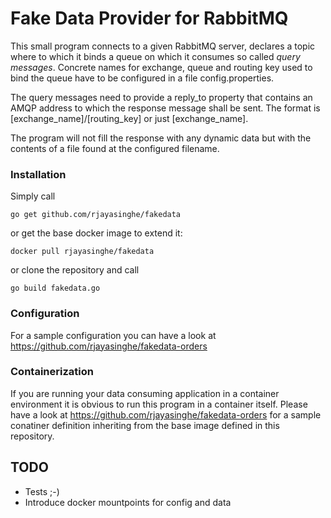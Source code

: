 # Fake Data Provider for RabbitMQ

This small program connects to a given RabbitMQ server, declares a topic where to which it
binds a queue on which it consumes so called *query messages*. Concrete names for exchange,
queue and routing key used to bind the queue have to be configured in a file config.properties.

The query messages need to provide a reply_to property that contains an AMQP address to 
which the response message shall be sent. The format is [exchange_name]/[routing_key]
or just [exchange_name].

The program will not fill the response with any dynamic data but with the contents of
a file found at the configured filename.

### Installation

Simply call 

```
go get github.com/rjayasinghe/fakedata
```

or get the base docker image to extend it:
```
docker pull rjayasinghe/fakedata
```

or clone the repository and call
```
go build fakedata.go
```

### Configuration

For a sample configuration you can have a look at https://github.com/rjayasinghe/fakedata-orders 

### Containerization

If you are running your data consuming application in a container environment it is
obvious to run this program in a container itself. Please have a look at
https://github.com/rjayasinghe/fakedata-orders for a sample conatiner definition
inheriting from the base image defined in this repository.

## TODO
* Tests ;-)
* Introduce docker mountpoints for config and data

